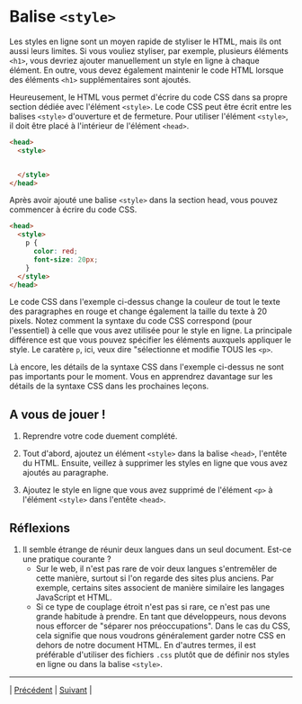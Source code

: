# Balise `<style>`

Les styles en ligne sont un moyen rapide de styliser le HTML, mais ils ont aussi leurs limites. Si vous vouliez styliser, par exemple, plusieurs éléments `<h1>`, vous devriez ajouter manuellement un style en ligne à chaque élément. En outre, vous devez également maintenir le code HTML lorsque des éléments `<h1>` supplémentaires sont ajoutés.

Heureusement, le HTML vous permet d'écrire du code CSS dans sa propre section dédiée avec l'élément `<style>`. Le code CSS peut être écrit entre les balises `<style>` d'ouverture et de fermeture. Pour utiliser l'élément `<style>`, il doit être placé à l'intérieur de l'élément `<head>`.

```html
<head>
  <style>


  </style>
</head>
```

Après avoir ajouté une balise `<style>` dans la section head, vous pouvez commencer à écrire du code CSS.

```html
<head>
  <style>
    p {
      color: red;
      font-size: 20px;
    }
  </style>
</head>
```

Le code CSS dans l'exemple ci-dessus change la couleur de tout le texte des paragraphes en rouge et change également la taille du texte à 20 pixels. Notez comment la syntaxe du code CSS correspond (pour l'essentiel) à celle que vous avez utilisée pour le style en ligne. La principale différence est que vous pouvez spécifier les éléments auxquels appliquer le style. Le caratère `p`, ici, veux dire "sélectionne et modifie TOUS les `<p>`.

Là encore, les détails de la syntaxe CSS dans l'exemple ci-dessus ne sont pas importants pour le moment. Vous en apprendrez davantage sur les détails de la syntaxe CSS dans les prochaines leçons.

## A vous de jouer !

1. Reprendre votre code duement complété.
2. Tout d'abord, ajoutez un élément `<style>` dans la balise `<head>`, l'entête du HTML. Ensuite, veillez à supprimer les styles en ligne que vous avez ajoutés au paragraphe.

3. Ajoutez le style en ligne que vous avez supprimé de l'élément `<p>` à l'élément `<style>` dans l'entête `<head>`.

## Réflexions
1. Il semble étrange de réunir deux langues dans un seul document. Est-ce une pratique courante ?
    - Sur le web, il n'est pas rare de voir deux langues s'entremêler de cette manière, surtout si l'on regarde des sites plus anciens. Par exemple, certains sites associent de manière similaire les langages JavaScript et HTML.
    - Si ce type de couplage étroit n'est pas si rare, ce n'est pas une grande habitude à prendre. En tant que développeurs, nous devons nous efforcer de "séparer nos préoccupations". Dans le cas du CSS, cela signifie que nous voudrons généralement garder notre CSS en dehors de notre document HTML. En d'autres termes, il est préférable d'utiliser des fichiers `.css` plutôt que de définir nos styles en ligne ou dans la balise `<style>`. 

___

| [Précédent](./1-style-en-ligne.md)       | [Suivant](./3-fichier-css.md)        |
